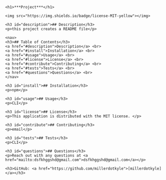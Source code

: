 
    <h1>***Project***</h1>

    <img src="https://img.shields.io/badge/license-MIT-yellow"></img>
    
    <h3 id="description">## Description</h3>
    <p>this project creates a README file</p>
    
    <nav>
    <h3>## Table of Contents</h3>   
    <a href="#description">Description</a> <br>
    <a href="#install">Installation</a> <br>
    <a href="#usage">Usage</a> <br>
    <a href="#license">License</a> <br>
    <a href="#contribute">Contributing</a> <br>
    <a href="#tests">Tests</a> <br>
    <a href="#questions">Questions</a> <br>
    </nav>
    
    <h3 id="install">## Installation</h3>
    <p>npm</p>
    
    <h3 id="usage">## Usage</h3>
    <p>CLI</p>
    
    <h3 id="license">## License</h3>
    <p>This application is distributed with the MIT license. </p>
    
    <h3 id="contribute">## Contributing</h3>    
    <p>email</p>    
    
    <h3 id="tests">## Tests</h3>
    <p>CLI</p>
    
    <h3 id="questions">## Questions</h3>
    <p>Reach out with any questions at <a href="mailto:dsfkhggshd@gmail.com">dsfkhggshd@gmail.com</a></p>
    
    <h3>GitHub: <a href="https://github.com/millerdotkyle">[millerdotkyle]</a></h3>
        